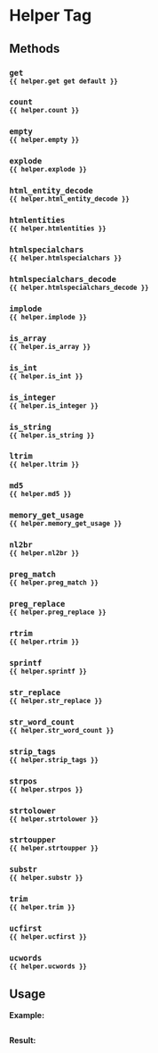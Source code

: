 # Helper Tag

## Methods

### `get`<br/><sub>`{{ helper.get get default }}`</sub>

### `count`<br/><sub>`{{ helper.count }}`</sub>

### `empty`<br/><sub>`{{ helper.empty }}`</sub>

### `explode`<br/><sub>`{{ helper.explode }}`</sub>

### `html_entity_decode`<br/><sub>`{{ helper.html_entity_decode }}`</sub>

### `htmlentities`<br/><sub>`{{ helper.htmlentities }}`</sub>

### `htmlspecialchars`<br/><sub>`{{ helper.htmlspecialchars }}`</sub>

### `htmlspecialchars_decode`<br/><sub>`{{ helper.htmlspecialchars_decode }}`</sub>

### `implode`<br/><sub>`{{ helper.implode }}`</sub>

### `is_array`<br/><sub>`{{ helper.is_array }}`</sub>

### `is_int`<br/><sub>`{{ helper.is_int }}`</sub>

### `is_integer`<br/><sub>`{{ helper.is_integer }}`</sub>

### `is_string`<br/><sub>`{{ helper.is_string }}`</sub>

### `ltrim`<br/><sub>`{{ helper.ltrim }}`</sub>

### `md5`<br/><sub>`{{ helper.md5 }}`</sub>

### `memory_get_usage`<br/><sub>`{{ helper.memory_get_usage }}`</sub>

### `nl2br`<br/><sub>`{{ helper.nl2br }}`</sub>

### `preg_match`<br/><sub>`{{ helper.preg_match }}`</sub>

### `preg_replace`<br/><sub>`{{ helper.preg_replace }}`</sub>

### `rtrim`<br/><sub>`{{ helper.rtrim }}`</sub>

### `sprintf`<br/><sub>`{{ helper.sprintf }}`</sub>

### `str_replace`<br/><sub>`{{ helper.str_replace }}`</sub>

### `str_word_count`<br/><sub>`{{ helper.str_word_count }}`</sub>

### `strip_tags`<br/><sub>`{{ helper.strip_tags }}`</sub>

### `strpos`<br/><sub>`{{ helper.strpos }}`</sub>

### `strtolower`<br/><sub>`{{ helper.strtolower }}`</sub>

### `strtoupper`<br/><sub>`{{ helper.strtoupper }}`</sub>

### `substr`<br/><sub>`{{ helper.substr }}`</sub>

### `trim`<br/><sub>`{{ helper.trim }}`</sub>

### `ucfirst`<br/><sub>`{{ helper.ucfirst }}`</sub>

### `ucwords`<br/><sub>`{{ helper.ucwords }}`</sub>

## Usage

**Example:**
```html

```

**Result:**
```html

```